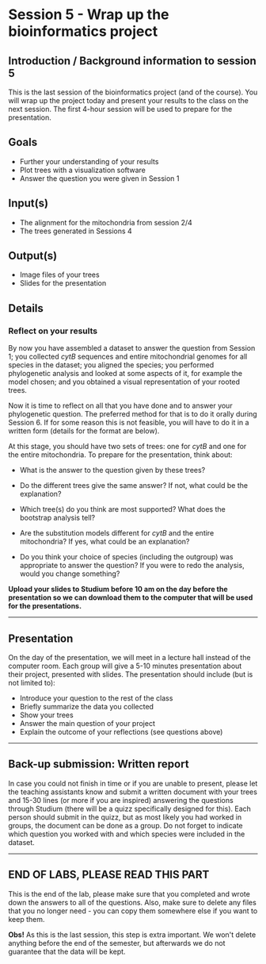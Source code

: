 
# Session 5 - Wrap up the bioinformatics project

## Introduction / Background information to session 5

This is the last session of the bioinformatics project (and of the course). You will wrap up the project today and present your results to the class on the next session. The first 4-hour session will be used to prepare for the presentation.

## Goals

  + Further your understanding of your results
  + Plot trees with a visualization software
  + Answer the question you were given in Session 1
  
## Input(s)

  + The alignment for the mitochondria from session 2/4
  + The trees generated in Sessions 4

  
## Output(s)

  + Image files of your trees
  + Slides for the presentation


## Details


### Reflect on your results

By now you have assembled a dataset to answer the question from Session 1; you collected *cytB* sequences and entire mitochondrial genomes for all species in the dataset; you aligned the species; you performed phylogenetic analysis and looked at some aspects of it, for example the model chosen; and you obtained a visual representation of your rooted trees.

Now it is time to reflect on all that you have done and to answer your phylogenetic question. The preferred method for that is to do it orally during Session 6. If for some reason this is not feasible, you will have to do it in a written form (details for the format are below).

At this stage, you should have two sets of trees: one for *cytB* and one for the entire mitochondria. To prepare for the presentation, think about:

- What is the answer to the question given by these trees?

- Do the different trees give the same answer? If not, what could be the explanation?

- Which tree(s) do you think are most supported? What does the bootstrap analysis tell?

- Are the substitution models different for *cytB* and the entire mitochondria? If yes, what could be an explanation?

- Do you think your choice of species (including the outgroup) was appropriate to answer the question? If you were to redo the analysis, would you change something?

**Upload your slides to Studium before 10 am on the day before the presentation so we can download them to the computer that will be used for the presentations.**

---
## Presentation

On the day of the presentation, we will meet in a lecture hall instead of the computer room. Each group will give a 5-10 minutes presentation about their project, presented with slides. The presentation should include (but is not limited to):
  + Introduce your question to the rest of the class
  + Briefly summarize the data you collected
  + Show your trees
  + Answer the main question of your project
  + Explain the outcome of your reflections (see questions above)

---
## Back-up submission: Written report

In case you could not finish in time or if you are unable to present, please let the teaching assistants know and submit a written document with your trees and 15-30 lines (or more if you are inspired) answering the questions through Studium (there will be a quizz specifically designed for this). Each person should submit in the quizz, but as most likely you had worked in groups, the document can be done as a group. Do not forget to indicate which question you worked with and which species were included in the dataset.

---
## END OF LABS, PLEASE READ THIS PART

This is the end of the lab, please make sure that you completed and wrote down the answers to all of the questions.
Also, make sure to delete any files that you no longer need - you can copy them somewhere else if you want to keep them.

 **Obs!** As this is the last session, this step is extra important. We won't delete anything before the end of the semester, but afterwards we do not guarantee that the data will be kept. 
